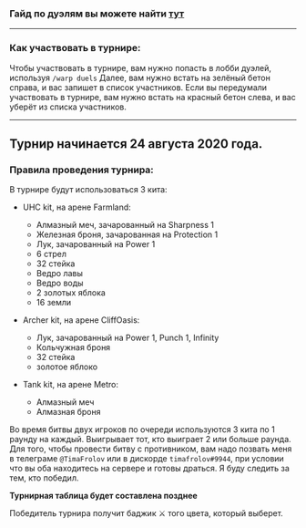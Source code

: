 ### Гайд по дуэлям вы можете найти **[тут](https://dankland.club/duels)**
***
### Как участвовать в турнире:
Чтобы участвовать в турнире, вам нужно попасть в лобби дуэлей, используя `/warp duels`
Далее, вам нужно встать на зелёный бетон справа, и вас запишет в список участников.
Если вы передумали участвовать в турнире, вам нужно встать на красный бетон слева, и вас уберёт из списка участников.
***
## Турнир начинается 24 августа 2020 года.
### Правила проведения турнира:
В турнире будут использоваться 3 кита:
* UHC kit, на арене Farmland:
  * Алмазный меч, зачарованный на Sharpness 1
  * Железная броня, зачарованная на Protection 1
  * Лук, зачарованный на Power 1
  * 6 стрел
  * 32 стейка
  * Ведро лавы
  * Ведро воды
  * 2 золотых яблока
  * 16 земли
  
* Archer kit, на арене CliffOasis:
  * Лук, зачарованный на Power 1, Punch 1, Infinity
  * Кольчужная броня
  * 32 стейка
  * золотое яблоко
  
* Tank kit, на арене Metro:
  * Алмазный меч
  * Алмазная броня

Во время битвы двух игроков по очереди используются 3 кита по 1 раунду на каждый. Выигрывает тот, кто выиграет 2 или больше раунда.
Для того, чтобы провести битву с противником, вам надо позвать меня в телеграме `@TimaFrolov` или в дискорде `timafrolov#9944`, при условии что вы оба находитесь на сервере и готовы драться. Я буду следить за тем, кто победил.

**Турнирная таблица будет составлена позднее**

Победитель турнира получит баджик ⚔ того цвета, который выберет.
